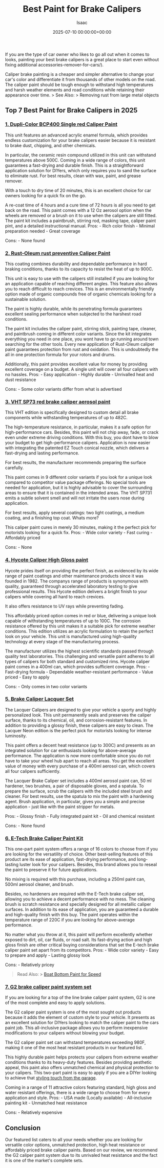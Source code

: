 ﻿---
title: Best Paint for Brake Calipers
description: If you are the type of car owner who likes to go all out when it comes to looks, painting your best brake calipers is a great place to start even without...
slug: /best-paint-for-brake-calipers/
date: 2025-07-10 00:00:00+00:00
lastmod: 2025-07-10 00:00:00+03:00
author: Isaac
categories:
- Paint
tags:
- paint
- brake
- caliper
layout: post
---

If you are the type of car owner who likes to go all out when it comes to looks, painting your best brake calipers is a great place to start even without fixing additional accessories-remover-for-cars/).

Caliper brake painting is a cheaper and simpler alternative to change your car's color and differentiate it from thousands of other models on the road. The caliper paint should be tough enough to withstand high temperatures and harsh weather elements and road conditions while retaining their appearance over time. > See Also: > Removing rust from large metal objects

## Top 7 Best Paint for Brake Calipers in 2025

###  [1. Dupli-Color BCP400 Single red Caliper Paint](https://www.amazon.com/dp/B000B6AF80/?tag=p-policy-20)

This unit features an advanced acrylic enamel formula, which provides endless customization for your brake calipers easier because it is resistant to brake dust, chipping, and other chemicals.

In particular, the ceramic resin compound utilized in this unit can withstand temperatures above 500C. Coming in a wide range of colors, this unit guarantees a fast-drying and durable finish. This is a straightforward application solution for DIYers, which only requires you to sand the surface to eliminate rust. For best results, clean with wax, paint, and grease remover.

With a touch to dry time of 20 minutes, this is an excellent choice for car owners looking for a quick fix on the go.

A re-coat time of 4 hours and a cure time of 72 hours is all you need to get back on the road. This paint comes with a 12 Oz aerosol option when the wheels are removed or a brush on it to use when the calipers are still fitted. The paint kit includes a paintbrush, stirring rod, masking tape, caliper paint pint, and a detailed instructional manual. Pros: - Rich color finish - Minimal preparation needed - Great coverage

Cons: - None found


###  [2. Rust-Oleum rust preventive Caliper Paint](https://www.amazon.com/dp/B006ZLRBBO/?tag=p-policy-20)

This coating combines durability and dependable performance in hard braking conditions, thanks to its capacity to resist the heat of up to 900C.

This unit is easy to use with the calipers still installed if you are looking for an application capable of reaching different angles. This feature also allows you to reach difficult to reach crevices. This is an environmentally friendly option made of organic compounds free of organic chemicals looking for a sustainable solution.

The paint is highly durable, while its penetrating formula guarantees excellent sealing performance when subjected to the harshest road conditions.

The paint kit includes the caliper paint, stirring stick, painting tape, cleaner, and paintbrush coming in different color variants. Since the kit integrates everything you need in one place, you wont have to go running around town searching for the other tools. Every new application of Rust-Oleum caliper paint guarantees protection from rust and oxidation. This is undoubtedly the all in one protection formula for your rotors and drums.

Additionally, this paint provides excellent value for money by providing excellent coverage on a budget. A single unit will cover all four calipers with no hassles. Pros: - Easy application - Highly durable - Unrivalled heat and dust resistance

Cons: - Some color variants differ from what is advertised


###  [3. VHT SP73 red brake caliper aerosol paint](https://www.amazon.com/dp/B000CPJLVC/?tag=p-policy-20)

This VHT edition is specifically designed to custom detail all brake components while withstanding temperatures of up to 482C.

The high-temperature resistance, in particular, makes it a safe option for high-performance cars. Besides, this paint will not chip away, fade, or crack even under extreme driving conditions. With this buy, you dont have to blow your budget to get high-performance calipers. Application is now easier with integrating the patented EZ Touch conical nozzle, which delivers a fast-drying and lasting performance.

For best results, the manufacturer recommends preparing the surface carefully.

This paint comes in 9 different color variants if you look for a unique look compared to competitor value package offerings. No special tools are needed for application, but it is highly advisable to cover the surrounding areas to ensure that it is contained in the intended areas. The VHT SP731 emits a subtle solvent smell and will not irritate the users nose during application.

For best results, apply several coatings: two light coatings, a medium coating, and a finishing top coat. Whats more?

This caliper paint cures in merely 30 minutes, making it the perfect pick for motorists looking for a quick fix. Pros: - Wide color variety - Fast curing - Affordably priced

Cons: - None


###  [4. Hycote Caliper High Gloss paint](https://www.amazon.co.uk/dp/B004SMNF76/?tag=p-policy-20)

Hycote prides itself on providing the perfect finish, as evidenced by its wide range of paint coatings and other maintenance products since it was founded in 1982. The companys range of products is synonymous with quality, guaranteed through accelerated laboratory testing to give professional results. This Hycote edition delivers a bright finish to your calipers while covering all hard to reach crevices.

It also offers resistance to UV rays while preventing fading.

This affordably priced option comes in red or blue, delivering a unique look capable of withstanding temperatures of up to 100C. The corrosion resistance offered by this unit makes it a suitable pick for extreme weather conditions. This edition utilizes an acrylic formulation to retain the perfect look on your vehicle. This unit is manufactured using high-quality technology at every stage of the manufacturing process.

The manufacturer utilizes the highest scientific standards passed through quality test laboratories. This challenging and versatile paint adheres to all types of calipers for both standard and customized rims. Hycote caliper paint comes in a 400ml can, which provides sufficient coverage. Pros: - Fast-drying formula - Dependable weather-resistant performance - Value priced - Easy to apply

Cons: - Only comes in two color variants


###  [5. Brake Caliper Lacquer Set](https://www.amazon.co.uk/dp/B07B9S5GKT/?tag=p-policy-20)

The Lacquer Calipers are designed to give your vehicle a sporty and highly personalized look. This unit permanently seals and preserves the caliper surface, thanks to its chemical, oil, and corrosion-resistant features. In addition to providing a glossy finish, these calipers are easy to clean. The Lacquer Neon edition is the perfect pick for motorists looking for intense luminosity.

This paint offers a decent heat resistance (up to 300C) and presents as an integrated solution for car enthusiasts looking for above-average performance. The application is now more comfortable since you do not have to take your wheel hub apart to reach all areas. You get the excellent value of money with every purchase of a 400ml aerosol can, which covers all four calipers sufficiently.

The Lacquer Brake Caliper set includes a 400ml aerosol paint can, 50 ml hardener, two brushes, a pair of disposable gloves, and a spatula. To prepare the surface, scrub the calipers with the included steel brush and cleaner. For best results, use the spatula to mix the paint with a hardening agent. Brush application, in particular, gives you a simple and precise application - just like with the paint stripper for metals.

Pros: - Glossy finish - Fully integrated paint kit - Oil and chemical resistant

Cons: - None found


###  [6. E-Tech Brake Caliper Paint Kit](https://www.amazon.co.uk/dp/B01BMVBF8Q/?tag=p-policy-20)

This one-part paint system offers a range of 16 colors to choose from if you are looking for the versatility of choice. Other best-selling features of this product are its ease of application, fast-drying performance, and long-lasting luster look for your calipers. Besides, this brand allows you to reseal the paint to preserve it for future applications.

No mixing is required with this purchase, including a 250ml paint can, 500ml aerosol cleaner, and brush.

Besides, no hardeners are required with the E-Tech brake caliper set, allowing you to achieve a decent performance with no mess. The cleaning brush is scratch resistance and specially designed for all metallic caliper surfaces. In addition to its ease of application, you are guaranteed a durable and high-quality finish with this buy. The paint operates within the temperature range of 220C if you are looking for above-average performance.

No matter what you throw at it, this paint will perform excellently whether exposed to dirt, oil, car fluids, or road salt. Its fast-drying action and high gloss finish are other critical buying considerations that set the E-tech brake caliper paint set apart from its competitors. Pros: - Wide color variety - Easy to prepare and apply - Lasting glossy look

Cons: - Relatively pricey

> Read Also: > [Boat Bottom Paint for Speed](https://pestpolicy.com/best-boat-bottom-paint-for-speed/)

###  [7. G2 brake caliper paint system set](https://www.amazon.com/dp/B000G28PPE/?tag=p-policy-20)

If you are looking for a top of the line brake caliper paint system, G2 is one of the most complete and easy to apply solutions.

The G2 caliper paint system is one of the most sought out products because it adds the element of custom style to your vehicle. It presents as an excellent solution for DIYers looking to match the caliper paint to the cars paint job. This all-inclusive package allows you to perform inexpensive modifications to your calipers without blowing your budget.

The G2 caliper paint set can withstand temperatures exceeding 980F, making it one of the most heat resistant products in our featured list.

This highly durable paint helps protects your calipers from extreme weather conditions thanks to its heavy-duty features. Besides providing aesthetic appeal, this paint also offers unmatched chemical and physical protection to your calipers. This two-part paint is easy to apply if you are a DIYer looking to achieve that [styling touch from the garage](https://pestpolicy.com/best-paint-for-metal-garage-door/).

Coming in a range of 11 attractive colors featuring standard, high gloss and water resistant offerings, there is a wide range to choose from for every application and style. Pros: - USA made (Locally available) - All-inclusive painting kit - Unmatched heat resistance

Cons: - Relatively expensive


##  Conclusion

Our featured list caters to all your needs whether you are looking for versatile color options, unmatched protection, high heat resistance or affordably priced brake caliper paints. Based on our review, we recommend the G2 caliper paint system due to its unrivaled heat resistance and the fact it is one of the market's complete sets.

